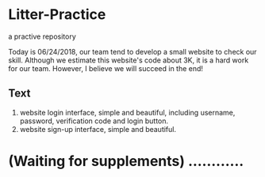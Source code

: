 # Litter-Practice
a practive repository

Today is 06/24/2018, our team tend to develop a small website to check our skill.
Although we estimate this website's code about 3K, it is a hard work for our team.
However, I believe we will succeed in the end!

## Text
1. website login interface, simple and beautiful, including username, password, verification code and login button.
2. website sign-up interface, simple and beautiful.

# (Waiting for supplements) …………
